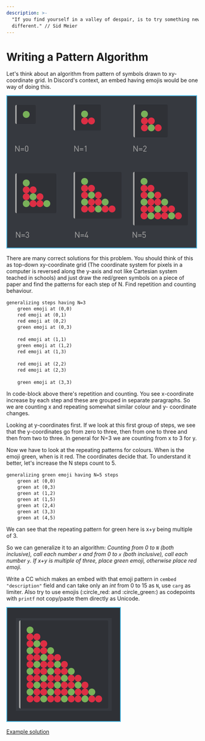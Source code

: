 ```yaml
---
description: >-
  "If you find yourself in a valley of despair, is to try something new and
  different." // Sid Meier
---
```


# Writing a Pattern Algorithm

Let's think about an algorithm from pattern of symbols drawn to xy-coordinate grid. In Discord's context, an embed having emojis would be one way of doing this. 

![The output of the algorithm for N=0 to N=5.](../.gitbook/assets/patternofemojis.png)

There are many correct solutions for this problem. You should think of this as top-down xy-coordinate grid \(The coordinate system for pixels in a computer is reversed along the y-axis and not like Cartesian system teached in schools\) and just draw the red/green symbols on a piece of paper and find the patterns for each step of N. Find repetition and counting behaviour.

```text
generalizing steps having N=3
    green emoji at (0,0)
    red emoji at (0,1)
    red emoji at (0,2)
    green emoji at (0,3)
    
    red emoji at (1,1)
    green emoji at (1,2)
    red emoji at (1,3)
    
    red emoji at (2,2)
    red emoji at (2,3)
    
    green emoji at (3,3)
```

In code-block above there's repetition and counting. You see x-coordinate increase by each step and these  are grouped in separate paragraphs. So we are counting x and repeating somewhat similar colour and y- coordinate changes.

Looking at y-coordinates first. If we look at this first group of steps, we see that the y-coordinates go from zero to three, then from one to three and then from two to three. In general for N=3 we are counting from x to 3 for y.

Now we have to look at the repeating patterns for colours. When is the emoji green, when is it red. The coordinates decide that. To understand it better, let's increase the N steps count to 5.

```text
generalizing green emoji having N=5 steps
    green at (0,0)
    green at (0,3)
    green at (1,2)
    green at (1,5)
    green at (2,4)
    green at (3,3)
    green at (4,5)
```

We can see that the repeating pattern for green here is x+y being multiple  of 3. 

So we can generalize it to an algorithm: _Counting from 0 to `N` \(both inclusive\), call each number `x` and from 0 to `x` \(both inclusive\), call each number `y`. If x+y is multiple of three, place green emoji, otherwise place red emoji._

Write a CC which makes an embed with that emoji pattern in `cembed` `"description"` field and can take only an _int_ from 0 to 15 as `N`, use `carg` as limiter. Also try to use emojis \(:circle\_red: and :circle\_green:\) as codepoints with `printf` not copy/paste them directly as Unicode.

![If N=10 this should be returned.](../.gitbook/assets/patternofemojis_n10.png)

[Example solution](https://pastebin.com/0VDf2uhT)

